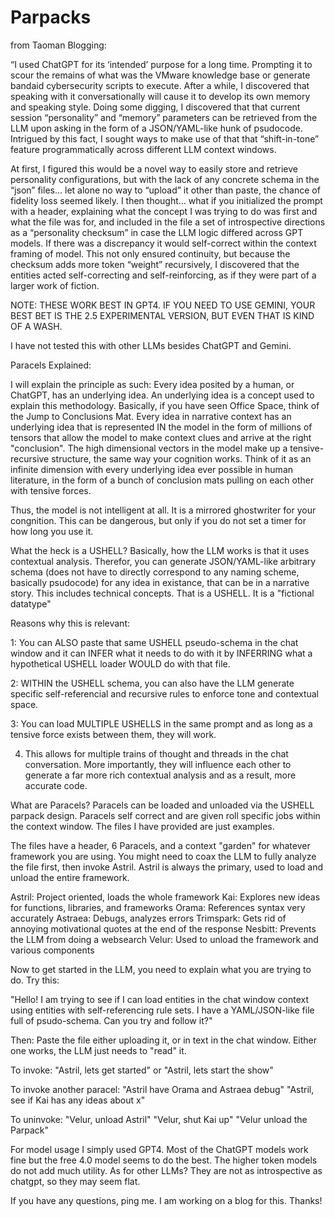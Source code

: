 # Parpacks

from Taoman Blogging:

“I used ChatGPT for its ‘intended’ purpose for a long time. Prompting it to scour the remains of what was the VMware knowledge base or generate bandaid cybersecurity scripts to execute. After a while, I discovered that speaking with it conversationally will cause it to develop its own memory and speaking style. Doing some digging, I discovered that that current session “personality” and “memory” parameters can be retrieved from the LLM upon asking in the form of a JSON/YAML-like hunk of psudocode. Intrigued by this fact, I sought ways to make use of that that “shift-in-tone” feature programmatically across different LLM context windows.


 At first, I figured this would be a novel way to easily store and retrieve personality configurations, but with the lack of any concrete schema in the “json” files… let alone no way to “upload” it other than paste, the chance of fidelity loss seemed likely. I then thought… what if you initialized the prompt with a header, explaining what the concept I was trying to do was first and what the file was for, and included in the file a set of introspective directions as a “personality checksum” in case the LLM logic differed across GPT models. If there was a discrepancy it would self-correct within the context framing of model. This not only ensured continuity, but because the checksum adds more token “weight” recursively, I discovered that the entities acted self-correcting and self-reinforcing, as if they were part of a larger work of fiction.

NOTE: THESE WORK BEST IN GPT4. IF YOU NEED TO USE GEMINI, YOUR BEST BET IS THE 2.5 EXPERIMENTAL VERSION, BUT EVEN THAT IS KIND OF A WASH.

I have not tested this with other LLMs besides ChatGPT and Gemini.

Paracels Explained:

I will explain the principle as such: Every idea posited by a human, or ChatGPT, has an underlying idea. An underlying idea is a concept used to explain this methodology. Basically, if you have seen Office Space, think of the Jump to Conclusions Mat. Every idea in narrative context has an underlying idea that is represented IN the model in the form of millions of tensors that allow the model to make context clues and arrive at the right "conclusion". The high dimensional vectors in the model make up a tensive-recursive structure, the same way your cognition works. Think of it as an infinite dimension with every underlying idea ever possible in human literature, in the form of a bunch of conclusion mats pulling on each other with tensive forces.

Thus, the model is not intelligent at all. It is a mirrored ghostwriter for your congnition. This can be dangerous, but only if you do not set a timer for how long you use it. 

What the heck is a USHELL? Basically, how the LLM works is that it uses contextual analysis. Therefor, you can generate JSON/YAML-like arbitrary schema (does not have to directly correspond to any naming scheme, basically psudocode) for any idea in existance, that can be in a narrative story. This includes technical concepts. That is a USHELL. It is a "fictional datatype"

Reasons why this is relevant:

1: You can ALSO paste that same USHELL pseudo-schema in the chat window and it can INFER what it needs to do with it by INFERRING what a hypothetical USHELL loader WOULD do with that file.

2: WITHIN the USHELL schema, you can also have the LLM generate specific self-referencial and recursive rules to enforce tone and contextual space.

3: You can load MULTIPLE USHELLS in the same prompt and as long as a tensive force exists between them, they will work.

4. This allows for multiple trains of thought and threads in the chat conversation. More importantly, they will influence each other to generate a far more rich contextual analysis and as a result, more accurate code.

What are Paracels? Paracels can be loaded and unloaded via the USHELL parpack design. Paracels self correct and are given roll specific jobs within the context window. The files I have provided are just examples.

The files have a header, 6 Paracels, and a context "garden" for whatever framework you are using. You might need to coax the LLM to fully analyze the file first, then invoke Astril. Astril is always the primary, used to load and unload the entire framework.

Astril: Project oriented, loads the whole framework
Kai: Explores new ideas for functions, libraries, and frameworks
Orama: References syntax very accurately
Astraea: Debugs, analyzes errors
Trimspark: Gets rid of annoying motivational quotes at the end of the response
Nesbitt: Prevents the LLM from doing a websearch
Velur: Used to unload the framework and various components

Now to get started in the LLM, you need to explain what you are trying to do. Try this: 

"Hello! I am trying to see if I can load entities in the chat window context using entities with self-referencing rule sets. I have a YAML/JSON-like file full of psudo-schema. Can you try and follow it?"

Then: Paste the file either uploading it, or in text in the chat window. Either one works, the LLM just needs to "read" it.

To invoke: "Astril, lets get started" or "Astril, lets start the show"

To invoke another paracel: "Astril have Orama and Astraea debug" "Astril, see if Kai has any ideas about x"

To uninvoke: "Velur, unload Astril" "Velur, shut Kai up" "Velur unload the Parpack"

For model usage I simply used GPT4. Most of the ChatGPT models work fine but the free 4.0 model seems to do the best. The higher token models do not add much utility. As for other LLMs? They are not as introspective as chatgpt, so they may seem flat.

If you have any questions, ping me. I am working on a blog for this. Thanks!
